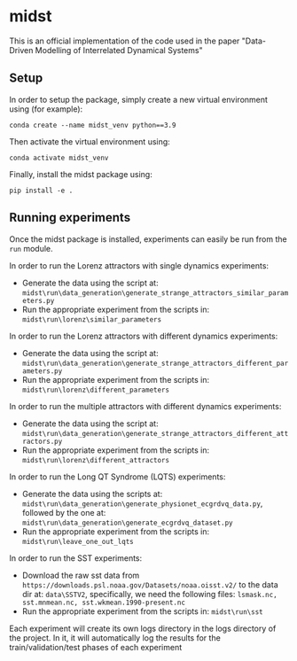 # midst
This is an official implementation of the code used in the paper "Data-Driven Modelling of Interrelated Dynamical Systems"

## Setup
In order to setup the package, simply create a new virtual 
environment using (for example):

`conda create --name midst_venv python==3.9`


Then activate the virtual environment using:

`conda activate midst_venv`

Finally, install the midst package using:

`pip install -e .`

## Running experiments
Once the midst package is installed, experiments can easily
be run from the `run` module.

In order to run the Lorenz attractors with single dynamics experiments:
* Generate the data using the script at: `midst\run\data_generation\generate_strange_attractors_similar_parameters.py`
* Run the appropriate experiment from the scripts in: `midst\run\lorenz\similar_parameters`

In order to run the Lorenz attractors with different dynamics experiments:
* Generate the data using the script at: `midst\run\data_generation\generate_strange_attractors_different_parameters.py`
* Run the appropriate experiment from the scripts in: `midst\run\lorenz\different_parameters`

In order to run the multiple attractors with different dynamics experiments:
* Generate the data using the script at: `midst\run\data_generation\generate_strange_attractors_different_attractors.py`
* Run the appropriate experiment from the scripts in: `midst\run\lorenz\different_attractors`

In order to run the Long QT Syndrome (LQTS) experiments:
* Generate the data using the scripts at: `midst\run\data_generation\generate_physionet_ecgrdvq_data.py`, followed by the one at: `midst\run\data_generation\generate_ecgrdvq_dataset.py`
* Run the appropriate experiment from the scripts in: `midst\run\leave_one_out_lqts`

In order to run the SST experiments:
* Download the raw sst data from `https://downloads.psl.noaa.gov/Datasets/noaa.oisst.v2/` to the data dir at: `data\SSTV2`, specifically, we need the following files: `lsmask.nc, sst.mnmean.nc, sst.wkmean.1990-present.nc`
* Run the appropriate experiment from the scripts in: `midst\run\sst`

Each experiment will create its own logs directory in the logs directory of the project.
In it, it will automatically log the results for the train/validation/test phases of each experiment